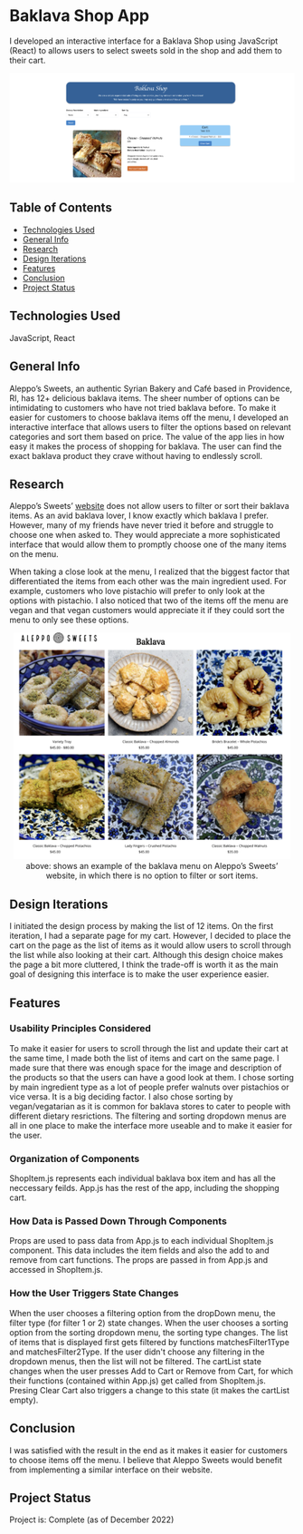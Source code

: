 # Baklava Shop App

I developed an interactive interface for a Baklava Shop using JavaScript (React) to allows users to select sweets sold in the shop and add them to their cart.

<p align="center">
    <img src="./assets/development.png" alt="" width="1000">
</p>


## Table of Contents
* [Technologies Used](#technologies-used)
* [General Info](#general-info)
* [Research](#research)
* [Design Iterations](#design-iterations)
* [Features](#features)
* [Conclusion](#conclusion)
* [Project Status](#project-status)
<!-- * [License](#license) -->

## Technologies Used
JavaScript, React

## General Info

Aleppo’s Sweets, an authentic Syrian Bakery and Café based in Providence, RI, has 12+ delicious baklava items. The sheer number of options can be intimidating to customers who have not tried baklava before. To make it easier for customers to choose baklava items off the menu, I developed an interactive interface that allows users to filter the options based on relevant categories and sort them based on price. The value of the app lies in how easy it makes the process of shopping for baklava. The user can find the exact baklava product they crave without having to endlessly scroll.

## Research

Aleppo’s Sweets’ [website](https://www.alepposweets.com/) does not allow users to filter or sort their baklava items. As an avid baklava lover, I know exactly which baklava I prefer. However, many of my friends have never tried it before and struggle to choose one when asked to. They would appreciate a more sophisticated interface that would allow them to promptly choose one of the many items on the menu.

When taking a close look at the menu, I realized that the biggest factor that differentiated the items from each other was the main ingredient used. For example, customers who love pistachio will prefer to only look at the options with pistachio. I also noticed that two of the items off the menu are vegan and that vegan customers would appreciate it if they could sort the menu to only see these options.

<p align="center">
    <img src="./assets/baklava.png" height=400 alt="">
    <br>
    above: shows an example of the baklava menu on Aleppo’s Sweets’ website, in which there is no option to filter or sort items.
</p>


## Design Iterations

I initiated the design process by making the list of 12 items. On the first iteration, I had a separate page for my cart. However, I decided to place the cart on the page as the list of items as it would allow users to scroll through the list while also looking at their cart. Although this design choice makes the page a bit more cluttered, I think the trade-off is worth it as the main goal of designing this interface is to make the user experience easier.

## Features

### Usability Principles Considered
To make it easier for users to scroll through the list and update their cart at the same time, I made both the list of items and cart on the same page. I made sure that there was enough space for the image and description of the products so that the users can have a good look at them. I chose sorting by main ingredient type as a lot of people prefer walnuts over pistachios or vice versa. It is a big deciding factor. I also chose sorting by vegan/vegatarian as it is common for baklava stores to cater to people with different dietary resrictions. The filtering and sorting dropdown menus are all in one place to make the interface more useable and to make it easier for the user. 

### Organization of Components
ShopItem.js represents each individual baklava box item and has all the neccessary feilds. 
App.js has the rest of the app, including the shopping cart.

### How Data is Passed Down Through Components
Props are used to pass data from App.js to each individual ShopItem.js component. This data includes
the item fields and also the add to and remove from cart functions. The props are passed in from App.js
and accessed in ShopItem.js.

### How the User Triggers State Changes
When the user chooses a filtering option from the dropDown menu, the filter type (for filter 1 or 2) state changes. When the user chooses a sorting option from the sorting dropdown menu, the sorting type changes. The list of items that is displayed first gets filtered by functions matchesFilter1Type and matchesFilter2Type. If the user didn't choose any filtering in the dropdown menus, then the list will not be filtered. The cartList state changes when the user presses Add to Cart or Remove from Cart, for which their functions (contained within App.js) get called from ShopItem.js. Presing Clear Cart also triggers a change to this state (it makes the cartList empty).

## Conclusion

I was satisfied with the result in the end as it makes it easier for customers to choose items off the menu. I believe that Aleppo Sweets would benefit from implementing a similar interface on their website. 

## Project Status
Project is: Complete (as of December 2022)
